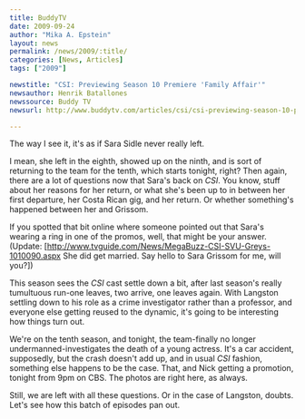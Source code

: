 ```yaml
---
title: BuddyTV
date: 2009-09-24
author: "Mika A. Epstein"
layout: news
permalink: /news/2009/:title/
categories: [News, Articles]
tags: ["2009"]

newstitle: "CSI: Previewing Season 10 Premiere 'Family Affair'"
newsauthor: Henrik Batallones
newssource: Buddy TV
newsurl: http://www.buddytv.com/articles/csi/csi-previewing-season-10-premi-31399.aspx

---
```


The way I see it, it's as if Sara Sidle never really left.

I mean, she left in the eighth, showed up on the ninth, and is sort of returning to the team for the tenth, which starts tonight, right? Then again, there are a lot of questions now that Sara's back on *CSI*. You know, stuff about her reasons for her return, or what she's been up to in between her first departure, her Costa Rican gig, and her return. Or whether something's happened between her and Grissom.

If you spotted that bit online where someone pointed out that Sara's wearing a ring in one of the promos, well, that might be your answer.&nbsp; (Update: [http://www.tvguide.com/News/MegaBuzz-CSI-SVU-Greys-1010090.aspx She did get married. Say hello to Sara Grissom for me, will you?])

This season sees the *CSI* cast settle down a bit, after last season's really tumultuous run-one leaves, two arrive, one leaves again. With Langston settling down to his role as a crime investigator rather than a professor, and everyone else getting reused to the dynamic, it's going to be interesting how things turn out.

We're on the tenth season, and tonight, the team-finally no longer undermanned-investigates the death of a young actress. It's a car accident, supposedly, but the crash doesn't add up, and in usual *CSI* fashion, something else happens to be the case. That, and Nick getting a promotion, tonight from 9pm on CBS. The photos are right here, as always.

Still, we are left with all these questions. Or in the case of Langston, doubts. Let's see how this batch of episodes pan out.
